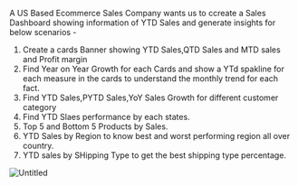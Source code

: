 A US Based Ecommerce Sales Company wants us to ccreate a Sales Dashboard showing information of YTD Sales and generate insights for below scenarios - 

1. Create a cards Banner showing YTD Sales,QTD Sales and MTD sales and Profit margin
2. Find Year on Year Growth for each Cards and show a YTd spakline for each measure in the cards to understand the monthly trend for each fact.
3. Find YTD Sales,PYTD Sales,YoY Sales Growth for different customer category
4. Find YTD Slaes performance by each states.
5. Top 5 and Bottom 5 Products by Sales.
6. YTD Sales by Region to know best and worst performing region all over country.
7. YTD sales by SHipping Type to get the best shipping type percentage.

![Untitled](https://github.com/user-attachments/assets/1a10fbef-e662-42d2-a139-6e800580c68a)
